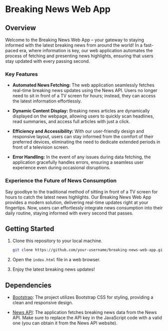 # Breaking News Web App

## Overview

Welcome to the Breaking News Web App – your gateway to staying informed with the latest breaking news from around the world! In a fast-paced era, where information is key, our web application automates the process of fetching and presenting news highlights, ensuring that users stay updated with every passing second.

### Key Features

- **Automated News Fetching:** The web application seamlessly fetches real-time breaking news updates using the News API. Users no longer need to sit in front of a TV screen for hours; instead, they can access the latest information effortlessly.

- **Dynamic Content Display:** Breaking news articles are dynamically displayed on the webpage, allowing users to quickly scan headlines, read summaries, and access full articles with just a click.

- **Efficiency and Accessibility:** With our user-friendly design and responsive layout, users can stay informed from the comfort of their preferred devices, eliminating the need to dedicate extended periods in front of a television screen.

- **Error Handling:** In the event of any issues during data fetching, the application gracefully handles errors, ensuring a seamless user experience even during occasional disruptions.

### Experience the Future of News Consumption

Say goodbye to the traditional method of sitting in front of a TV screen for hours to catch the latest news highlights. Our Breaking News Web App provides a modern solution, delivering real-time updates right at your fingertips. Now, users can effortlessly integrate news consumption into their daily routine, staying informed with every second that passes.

## Getting Started

1. Clone this repository to your local machine.

    ```bash
    git clone https://github.com/your-username/breaking-news-web-app.git
    ```

2. Open the `index.html` file in a web browser.

3. Enjoy the latest breaking news updates!

## Dependencies

- [Bootstrap](https://getbootstrap.com/): The project utilizes Bootstrap CSS for styling, providing a clean and responsive design.

- [News API](https://newsapi.org/): The application fetches breaking news data from the News API. Make sure to replace the API key in the JavaScript code with a valid one (you can obtain it from the News API website).


